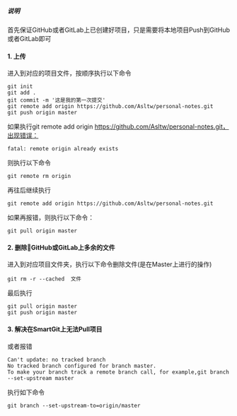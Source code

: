 ##### 说明
首先保证GitHub或者GitLab上已创建好项目，只是需要将本地项目Push到GitHub或者GitLab即可
#### 1. 上传
进入到对应的项目文件，按顺序执行以下命令
```shell
git init
git add .
git commit -m '这是我的第一次提交'
git remote add origin https://github.com/Asltw/personal-notes.git
git push origin master
```
如果执行git remote add origin https://github.com/Asltw/personal-notes.git，出现错误：
```
fatal: remote origin already exists
```
则执行以下命令
```shell
git remote rm origin
```
再往后继续执行
```shell
git remote add origin https://github.com/Asltw/personal-notes.git
```
如果再报错，则执行以下命令：
```shell
git pull origin master
```
#### 2. 删除GitHub或GitLab上多余的文件
进入到对应项目文件夹，执行以下命令删除文件(是在Master上进行的操作)
```shell
git rm -r --cached  文件
```
最后执行
```shell
git pull origin master
git push origin master
```
#### 3. 解决在SmartGit上无法Pull项目
或者报错
```
Can't update: no tracked branch
No tracked branch configured for branch master.
To make your branch track a remote branch call, for example,git branch --set-upstream master
```
执行如下命令
```shell
git branch --set-upstream-to=origin/master
```
